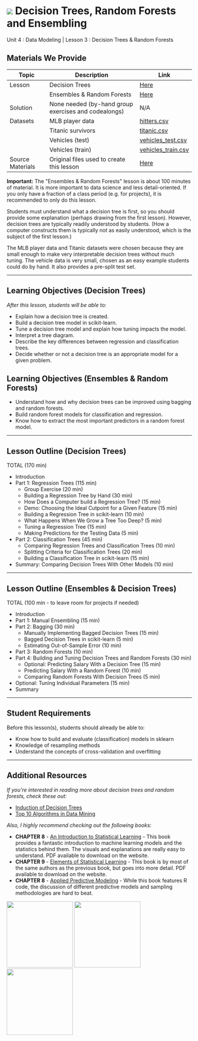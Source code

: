# ![](https://ga-dash.s3.amazonaws.com/production/assets/logo-9f88ae6c9c3871690e33280fcf557f33.png) Decision Trees, Random Forests and Ensembling
Unit 4 : Data Modeling | Lesson 3 : Decision Trees & Random Forests

## Materials We Provide

| Topic | Description | Link |
| --- | --- | --- |
| Lesson | Decision Trees | [Here](./decision-trees.ipynb) |
|        | Ensembles & Random Forests | [Here](./ensembles-random-forests.ipynb)
| Solution  | None needed (by-hand group exercises and codealongs) | N/A |
| Datasets | MLB player data | [hitters.csv](./datas/hitters.csv)
| | Titanic survivors | [titanic.csv](./data/titanic.csv)
| | Vehicles (test) | [vehicles_test.csv](./data/vehicles_test.csv)
|  | Vehicles (train) | [vehicles_train.csv](./data/vehicles_train.csv)
| Source Materials | Original files used to create this lesson | [Here](./slides/) |


**Important:** The "Ensembles & Random Forests" lesson is about 100 minutes of material. It is more important to data science and less detail-oriented. If you only have a fraction of a class period (e.g. for projects), it is recommended to only do this lesson.

Students must understand what a decision tree is first, so you should provide some explanation (perhaps drawing from the first lesson). However, decision trees are typically readily understood by students. (How a computer constructs them is typically not as easily understood, which is the subject of the first lesson.)

The MLB player data and Titanic datasets were chosen because they are small enough to make very interpretable decision trees without much tuning. The vehicle data is very small, chosen as an easy example students could do by hand. It also provides a pre-split test set.

---

## Learning Objectives (Decision Trees)
*After this lesson, students will be able to:*

- Explain how a decision tree is created.
- Build a decision tree model in scikit-learn.
- Tune a decision tree model and explain how tuning impacts the model.
- Interpret a tree diagram.
- Describe the key differences between regression and classification trees.
- Decide whether or not a decision tree is an appropriate model for a given problem.


## Learning Objectives (Ensembles & Random Forests)

- Understand how and why decision trees can be improved using bagging and random forests.
- Build random forest models for classification and regression.
- Know how to extract the most important predictors in a random forest model.

---

## Lesson Outline (Decision Trees)

TOTAL (170 min)
- Introduction
- Part 1: Regression Trees (115 min)
    - Group Exercise (20 min)
    - Building a Regression Tree by Hand (30 min)
    - How Does a Computer build a Regression Tree? (15 min)
    - Demo: Choosing the Ideal Cutpoint for a Given Feature (15 min)
    - Building a Regression Tree in scikit-learn (10 min)
    - What Happens When We Grow a Tree Too Deep? (5 min)
    - Tuning a Regression Tree (15 min)
    - Making Predictions for the Testing Data (5 min)
- Part 2: Classification Trees (45 min)
    - Comparing Regression Trees and Classification Trees (10 min)
    - Splitting Criteria for Classification Trees (20 min)
    - Building a Classification Tree in scikit-learn (15 min)
- Summary: Comparing Decision Trees With Other Models (10 min)

---

## Lesson Outline (Ensembles & Decision Trees)

TOTAL (100 min - to leave room for projects if needed)
- Introduction
- Part 1: Manual Ensembling (15 min)
- Part 2: Bagging (30 min)
    - Manually Implementing Bagged Decision Trees (15 min)
    - Bagged Decision Trees in scikit-learn (5 min)
    - Estimating Out-of-Sample Error (10 min)
- Part 3: Random Forests (10 min)
- Part 4: Building and Tuning Decision Trees and Random Forests (30 min)
    - Optional: Predicting Salary With a Decision Tree (15 min)
    - Predicting Salary With a Random Forest (10 min)
    - Comparing Random Forests With Decision Trees (5 min)
- Optional: Tuning Individual Parameters (15 min)
- Summary

---


## Student Requirements
Before this lesson(s), students should already be able to:

- Know how to build and evaluate (classification) models in sklearn
- Knowledge of resampling methods
- Understand the concepts of cross-validation and overfitting


----

## Additional Resources

*If you're interested in reading more about decision trees and random forests, check these out:*
- [Induction of Decision Trees](http://hunch.net/~coms-4771/quinlan.pdf)
- [Top 10 Algorithms in Data Mining](http://www.cs.uvm.edu/~icdm/algorithms/10Algorithms-08.pdf)


*Also, I highly recommend checking out the following books:*
- __CHAPTER 8__ - [An Introduction to Statistical Learning](http://www-bcf.usc.edu/~gareth/ISL/) - This book provides a fantastic introduction to machine learning models and the statistics behind them. The visuals and explanations are really easy to understand. PDF available to download on the website.
- __CHAPTER 9__ - [Elements of Statistical Learning](http://statweb.stanford.edu/~tibs/ElemStatLearn/) - This book is by most of the same authors as the previous book, but goes into more detail. PDF available to download on the website.
- __CHAPTER 8__ - [Applied Predictive Modeling](https://www.amazon.com/Applied-Predictive-Modeling-Max-Kuhn/dp/1461468485) - While this book features R code, the discussion of different predictive models and sampling methodologies are hard to beat.  



<img src="https://images-na.ssl-images-amazon.com/images/I/41oQwj8rS0L._SX329_BO1,204,203,200_.jpg" width="180">
<img src="https://images-na.ssl-images-amazon.com/images/I/41aQrQaPseL._SX331_BO1,204,203,200_.jpg" width="180">
<img src="https://images-na.ssl-images-amazon.com/images/I/41S7RyAnsLL._SX313_BO1,204,203,200_.jpg" width="180">
